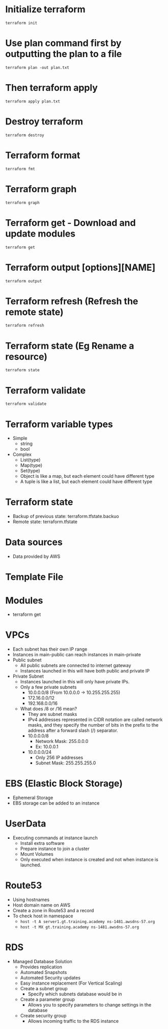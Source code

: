 # Initialize terraform 
`terraform init`

# Use plan command first by outputting the plan to a file
`terraform plan -out plan.txt`

# Then terraform apply
`terraform apply plan.txt`

# Destroy terraform
`terraform destroy`

# Terraform format
`terraform fmt`

# Terraform graph
`terraform graph`

# Terraform get - Download and update modules
`terraform get`

# Terraform output [options][NAME]
`terraform output`

# Terraform refresh (Refresh the remote state)
`terraform refresh`

# Terraform state (Eg Rename a resource)
`terraform state` 

# Terraform validate
`terraform validate`

# Terraform variable types
 * Simple
   * string
   * bool
 * Complex
   * List(type)
   * Map(type)
   * Set(type)
   * Object is like a map, but each element could have different type
   * A tuple is like a list, but each element could have different type

# Terraform state
   * Backup of previous state: terraform.tfstate.backuo
   * Remote state: terraform.tfstate

# Data sources
   * Data provided by AWS

# Template File
# Modules
   * terraform get
# VPCs
   * Each subnet has their own IP range
   * Instances in main-public can reach instances in main-private
   * Public subnet
     * All public subnets are connected to internet gateway 
     * Instances launched in this will have both public and private IP
   * Private Subnet
     * Instances launched in this will only have private IPs.
     * Only a few private subnets
       * 10.0.0.0/8 (From 10.0.0.0 -> 10.255.255.255)
       * 172.16.0.0/12
       * 192.168.0.0/16
     * What does /8 or /16 mean?
       * They are subnet masks 
       * IPv4 addresses represented in CIDR notation are called network masks, and they specify the number of bits in the prefix to the 
       address after a forward slash (/) separator.
       * 10.0.0.0/8
         * Network Mask: 255.0.0.0
         * Ex: 10.0.0.1
       * 10.0.0.0/24
         * Only 256 IP addresses
         * Subnet Mask: 255.255.255.0

# EBS (Elastic Block Storage)
  * Ephemeral Storage 
  * EBS storage can be added to an instance

# UserData
  * Executing commands at instance launch
    * Install extra software
    * Prepare instance to join a cluster
    * Mount Volumes
    * Only executed when instance is created and not when instance is launched.

# Route53
  * Using hostnames
  * Host domain name on AWS
  * Create a zone in Route53 and a record
  * To check host in namespace
    * `host -t A server1.gt.training.academy ns-1481.awsdns-57.org`
    * `host -t MX gt.training.academy ns-1481.awsdns-57.org`

# RDS
  * Managed Database Solution
    * Provides replication
    * Automated Snapshots
    * Automated Security updates
    * Easy instance replacement (For Vertical Scaling)
    * Create a subnet group
      * Specify which subnets database would be in
    * Create a parameter group
      * Allows you to specify parameters to change settings in the database
    * Create security group
      * Allows incoming traffic to the RDS instance